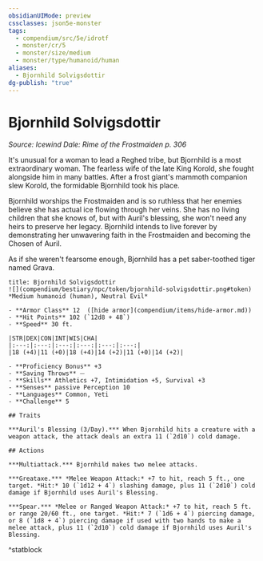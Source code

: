 ```yaml
---
obsidianUIMode: preview
cssclasses: json5e-monster
tags:
  - compendium/src/5e/idrotf
  - monster/cr/5
  - monster/size/medium
  - monster/type/humanoid/human
aliases:
  - Bjornhild Solvigsdottir
dg-publish: "true"
---
```

# Bjornhild Solvigsdottir
*Source: Icewind Dale: Rime of the Frostmaiden p. 306*  

It's unusual for a woman to lead a Reghed tribe, but Bjornhild is a most extraordinary woman. The fearless wife of the late King Korold, she fought alongside him in many battles. After a frost giant's mammoth companion slew Korold, the formidable Bjornhild took his place.

Bjornhild worships the Frostmaiden and is so ruthless that her enemies believe she has actual ice flowing through her veins. She has no living children that she knows of, but with Auril's blessing, she won't need any heirs to preserve her legacy. Bjornhild intends to live forever by demonstrating her unwavering faith in the Frostmaiden and becoming the Chosen of Auril.

As if she weren't fearsome enough, Bjornhild has a pet saber-toothed tiger named Grava.

```ad-statblock
title: Bjornhild Solvigsdottir
![](compendium/bestiary/npc/token/bjornhild-solvigsdottir.png#token)
*Medium humanoid (human), Neutral Evil*

- **Armor Class** 12  ([hide armor](compendium/items/hide-armor.md))
- **Hit Points** 102 (`12d8 + 48`)
- **Speed** 30 ft.

|STR|DEX|CON|INT|WIS|CHA|
|:---:|:---:|:---:|:---:|:---:|:---:|
|18 (+4)|11 (+0)|18 (+4)|14 (+2)|11 (+0)|14 (+2)|

- **Proficiency Bonus** +3
- **Saving Throws** ⏤
- **Skills** Athletics +7, Intimidation +5, Survival +3
- **Senses** passive Perception 10
- **Languages** Common, Yeti
- **Challenge** 5

## Traits

***Auril's Blessing (3/Day).*** When Bjornhild hits a creature with a weapon attack, the attack deals an extra 11 (`2d10`) cold damage.

## Actions

***Multiattack.*** Bjornhild makes two melee attacks.

***Greataxe.*** *Melee Weapon Attack:* +7 to hit, reach 5 ft., one target. *Hit:* 10 (`1d12 + 4`) slashing damage, plus 11 (`2d10`) cold damage if Bjornhild uses Auril's Blessing.

***Spear.*** *Melee or Ranged Weapon Attack:* +7 to hit, reach 5 ft. or range 20/60 ft., one target. *Hit:* 7 (`1d6 + 4`) piercing damage, or 8 (`1d8 + 4`) piercing damage if used with two hands to make a melee attack, plus 11 (`2d10`) cold damage if Bjornhild uses Auril's Blessing.
```
^statblock